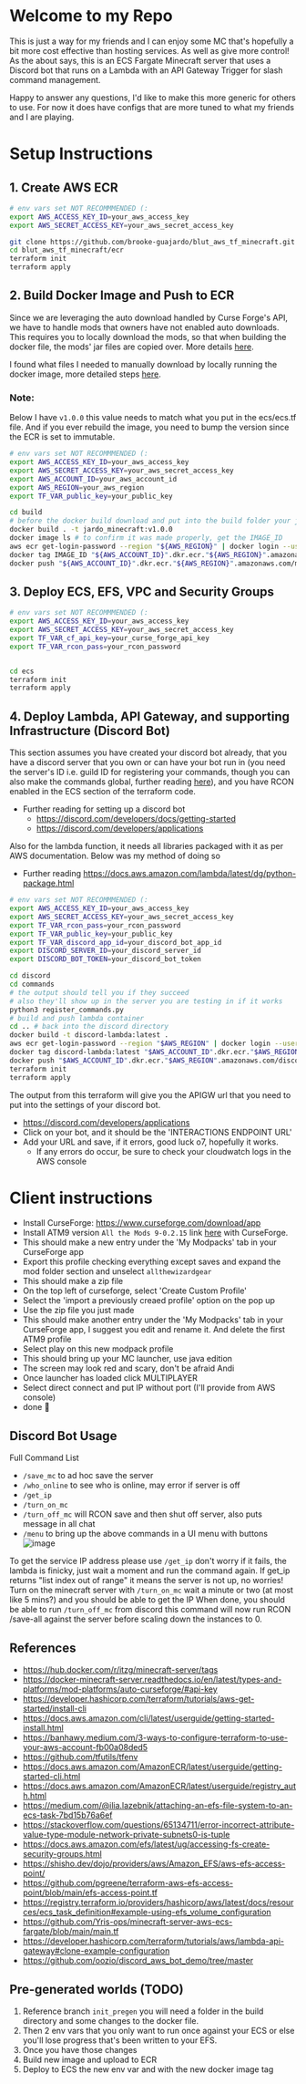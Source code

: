# Welcome to my Repo
This is just a way for my friends and I can enjoy some MC that's hopefully a bit more cost effective than hosting services. As well as give more control! As the about says, this is an ECS Fargate Minecraft server that uses a Discord bot that runs on a Lambda with an API Gateway Trigger for slash command management. 

Happy to answer any questions, I'd like to make this more generic for others to use. For now it does have configs that are more tuned to what my friends and I are playing.

# Setup Instructions

## 1. Create AWS ECR
```bash
# env vars set NOT RECOMMMENDED (:
export AWS_ACCESS_KEY_ID=your_aws_access_key
export AWS_SECRET_ACCESS_KEY=your_aws_secret_access_key

git clone https://github.com/brooke-guajardo/blut_aws_tf_minecraft.git
cd blut_aws_tf_minecraft/ecr
terraform init
terraform apply
```

## 2. Build Docker Image and Push to ECR
 Since we are leveraging the auto download handled by Curse Forge's API, we have to handle mods that owners have not enabled auto downloads. This requires you to locally download the mods, so that when building the docker file, the mods' jar files are copied over. More details [here](https://docker-minecraft-server.readthedocs.io/en/latest/mods-and-plugins/curseforge-files/).

I found what files I needed to manually download by locally running the docker image, more detailed steps [here](./docs/manual_downloads.md).

### Note: 
Below I have `v1.0.0` this value needs to match what you put in the ecs/ecs.tf file. And if you ever rebuild the image, you need to bump the version since the ECR is set to immutable. 
```bash
# env vars set NOT RECOMMMENDED (:
export AWS_ACCESS_KEY_ID=your_aws_access_key
export AWS_SECRET_ACCESS_KEY=your_aws_secret_access_key
export AWS_ACCOUNT_ID=your_aws_account_id
export AWS_REGION=your_aws_region
export TF_VAR_public_key=your_public_key

cd build
# before the docker build download and put into the build folder your jar files!
docker build . -t jardo_minecraft:v1.0.0
docker image ls # to confirm it was made properly, get the IMAGE_ID
aws ecr get-login-password --region "${AWS_REGION}" | docker login --username AWS --password-stdin "${AWS_ACCOUNT_ID}".dkr.ecr."${AWS_REGION}".amazonaws.com
docker tag IMAGE_ID "${AWS_ACCOUNT_ID}".dkr.ecr."${AWS_REGION}".amazonaws.com/minecraft:v1.0.0
docker push "${AWS_ACCOUNT_ID}".dkr.ecr."${AWS_REGION}".amazonaws.com/minecraft:v1.0.0
```

## 3. Deploy ECS, EFS, VPC and Security Groups
```bash
# env vars set NOT RECOMMMENDED (:
export AWS_ACCESS_KEY_ID=your_aws_access_key
export AWS_SECRET_ACCESS_KEY=your_aws_secret_access_key
export TF_VAR_cf_api_key=your_curse_forge_api_key
export TF_VAR_rcon_pass=your_rcon_password


cd ecs
terraform init
terraform apply
```

## 4. Deploy Lambda, API Gateway, and supporting Infrastructure (Discord Bot)
This section assumes you have created your discord bot already, that you have a discord server that you own or can have your bot run in (you need the server's ID i.e. guild ID for registering your commands, though you can also make the commands global, further reading [here](https://discord.com/developers/docs/interactions/application-commands#create-global-application-command)), and you have RCON enabled in the ECS section of the terraform code.
  - Further reading for setting up a discord bot 
    - https://discord.com/developers/docs/getting-started
    - https://discord.com/developers/applications 

Also for the lambda function, it needs all libraries packaged with it as per AWS documentation. Below was my method of doing so
  - Further reading https://docs.aws.amazon.com/lambda/latest/dg/python-package.html

```bash
# env vars set NOT RECOMMMENDED (:
export AWS_ACCESS_KEY_ID=your_aws_access_key
export AWS_SECRET_ACCESS_KEY=your_aws_secret_access_key
export TF_VAR_rcon_pass=your_rcon_password
export TF_VAR_public_key=your_public_key
export TF_VAR_discord_app_id=your_discord_bot_app_id
export DISCORD_SERVER_ID=your_discord_server_id
export DISCORD_BOT_TOKEN=your_discord_bot_token

cd discord
cd commands
# the output should tell you if they succeed
# also they'll show up in the server you are testing in if it works
python3 register_commands.py
# build and push lambda container
cd .. # back into the discord directory
docker build -t discord-lambda:latest .
aws ecr get-login-password --region "$AWS_REGION" | docker login --username AWS --password-stdin "$AWS_ACCOUNT_ID".dkr.ecr."$AWS_REGION".amazonaws.com
docker tag discord-lambda:latest "$AWS_ACCOUNT_ID".dkr.ecr."$AWS_REGION".amazonaws.com/discord-lambda:latest
docker push "$AWS_ACCOUNT_ID".dkr.ecr."$AWS_REGION".amazonaws.com/discord-lambda:latest
terraform init
terraform apply
```

The output from this terraform will give you the APIGW url that you need to put into the settings of your discord bot.
  - https://discord.com/developers/applications
  - Click on your bot, and it should be the 'INTERACTIONS ENDPOINT URL'
  - Add your URL and save, if it errors, good luck o7, hopefully it works.
    - If any errors do occur, be sure to check your cloudwatch logs in the AWS console

# Client instructions
- Install CurseForge: https://www.curseforge.com/download/app
- Install ATM9 version `All the Mods 9-0.2.15` link [here](https://www.curseforge.com/minecraft/modpacks/all-the-mods-9/files?page=1&pageSize=20) with CurseForge.
- This should make a new entry under the 'My Modpacks' tab in your CurseForge app
- Export this profile checking everything except saves and expand the mod folder section and unselect `allthewizardgear`
- This should make a zip file
- On the top left of curseforge, select 'Create Custom Profile'
- Select the 'import a previously creaed profile' option on the pop up
- Use the zip file you just made
- This should make another entry under the 'My Modpacks' tab in your CurseForge app, I suggest you edit and rename it. And delete the first ATM9 profile
- Select play on this new modpack profile
- This should bring up your MC launcher, use java edition
- The screen may look red and scary, don't be afraid Andi
- Once launcher has loaded click MULTIPLAYER
- Select direct connect and put IP without port (I'll provide from AWS console)
- done :tada:

## Discord Bot Usage
Full Command List
- `/save_mc` to ad hoc save the server
- `/who_online` to see who is online, may error if server is off
- `/get_ip`
- `/turn_on_mc`
- `/turn_off_mc` will RCON save and then shut off server, also puts message in all chat
- `/menu` to bring up the above commands in a UI menu with buttons
![image](https://github.com/brooke-guajardo/blut_aws_tf_minecraft/assets/102095955/50e0a581-87bb-4899-9ea3-4008f40deac1)


To get the service IP address please use `/get_ip` don't worry if it fails, the lambda is finicky, just wait a moment and run the command again. 
If get_ip returns "list index out of range" it means the server is not up, no worries! Turn on the minecraft server with `/turn_on_mc` wait a minute or two (at most like 5 mins?) and you should be able to get the IP
When done, you should be able to run `/turn_off_mc` from discord this command will now run RCON /save-all against the server before scaling down the instances to 0.

## References
- https://hub.docker.com/r/itzg/minecraft-server/tags
- https://docker-minecraft-server.readthedocs.io/en/latest/types-and-platforms/mod-platforms/auto-curseforge/#api-key
- https://developer.hashicorp.com/terraform/tutorials/aws-get-started/install-cli
- https://docs.aws.amazon.com/cli/latest/userguide/getting-started-install.html 
- https://banhawy.medium.com/3-ways-to-configure-terraform-to-use-your-aws-account-fb00a08ded5
- https://github.com/tfutils/tfenv
- https://docs.aws.amazon.com/AmazonECR/latest/userguide/getting-started-cli.html
- https://docs.aws.amazon.com/AmazonECR/latest/userguide/registry_auth.html
- https://medium.com/@ilia.lazebnik/attaching-an-efs-file-system-to-an-ecs-task-7bd15b76a6ef
- https://stackoverflow.com/questions/65134711/error-incorrect-attribute-value-type-module-network-private-subnets0-is-tuple
- https://docs.aws.amazon.com/efs/latest/ug/accessing-fs-create-security-groups.html
- https://shisho.dev/dojo/providers/aws/Amazon_EFS/aws-efs-access-point/
- https://github.com/pgreene/terraform-aws-efs-access-point/blob/main/efs-access-point.tf
- https://registry.terraform.io/providers/hashicorp/aws/latest/docs/resources/ecs_task_definition#example-using-efs_volume_configuration
- https://github.com/Yris-ops/minecraft-server-aws-ecs-fargate/blob/main/main.tf
- https://developer.hashicorp.com/terraform/tutorials/aws/lambda-api-gateway#clone-example-configuration
- https://github.com/oozio/discord_aws_bot_demo/tree/master

## Pre-generated worlds (TODO)
1. Reference branch `init_pregen` you will need a folder in the build directory and some changes to the docker file. 
2. Then 2 env vars that you only want to run once against your ECS or else you'll lose progress that's been written to your EFS.
3. Once you have those changes
4. Build new image and upload to ECR
5. Deploy to ECS the new env var and with the new docker image tag

